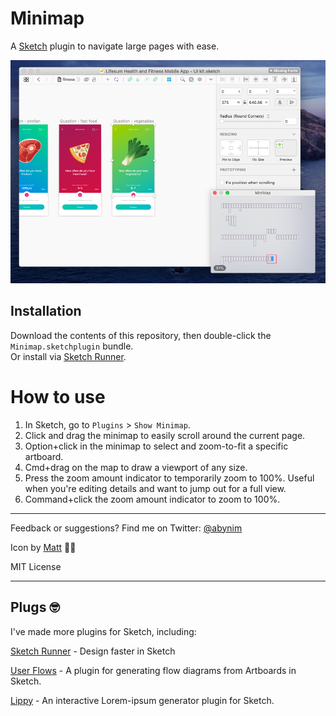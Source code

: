 # Minimap

A [Sketch](https://sketch.com) plugin to navigate large pages with ease.

![Preview Image](preview.png?raw=true)

## Installation
Download the contents of this repository, then double-click the `Minimap.sketchplugin` bundle.  
Or install via [Sketch Runner](https://sketchrunner.com/).

# How to use
1. In Sketch, go to `Plugins` > `Show Minimap`.
1. Click and drag the minimap to easily scroll around the current page.
1. Option+click in the minimap to select and zoom-to-fit a specific artboard.
1. Cmd+drag on the map to draw a viewport of any size.
1. Press the zoom amount indicator to temporarily zoom to 100%. Useful when you're editing details and want to jump out for a full view.
1. Command+click the zoom amount indicator to zoom to 100%.

---

Feedback or suggestions? Find me on Twitter: [@abynim](http://twitter.com/abynim)

Icon by [Matt](https://twitter.com/matthewskiles) 🙌🏼

MIT License

---

## Plugs 🤓

I've made more plugins for Sketch, including:  

[Sketch Runner](https://sketchrunner.com) - Design faster in Sketch

[User Flows](https://abynim.github.io/UserFlows/) - A plugin for generating flow diagrams from Artboards in Sketch. 

[Lippy](https://github.com/abynim/lippy) - An interactive Lorem-ipsum generator plugin for Sketch.

